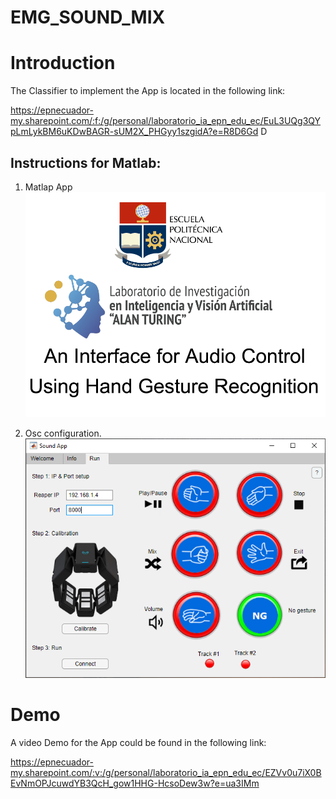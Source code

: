 # EMG_SOUND_MIX

# Introduction


The Classifier to implement the App is located in the following link:

https://epnecuador-my.sharepoint.com/:f:/g/personal/laboratorio_ia_epn_edu_ec/EuL3UQg3QYpLmLykBM6uKDwBAGR-sUM2X_PHGyy1szgidA?e=R8D6Gd D

## Instructions for Matlab:

1. Matlap App
    ![GitHub Repository](Images/welcome.png "Step 1")

2. Osc configuration. 
    ![GitHub Repository](Images/AppConfiguration.png "Step 2")




# Demo 
A video Demo for the App could be found in the following link:

https://epnecuador-my.sharepoint.com/:v:/g/personal/laboratorio_ia_epn_edu_ec/EZVv0u7iX0BEvNmOPJcuwdYB3QcH_gow1HHG-HcsoDew3w?e=ua3IMm
